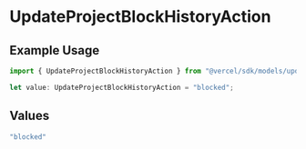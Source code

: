 # UpdateProjectBlockHistoryAction

## Example Usage

```typescript
import { UpdateProjectBlockHistoryAction } from "@vercel/sdk/models/updateprojectop.js";

let value: UpdateProjectBlockHistoryAction = "blocked";
```

## Values

```typescript
"blocked"
```